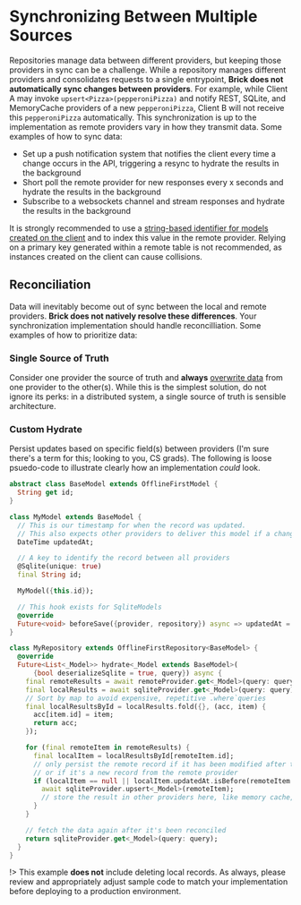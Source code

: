 # Synchronizing Between Multiple Sources

Repositories manage data between different providers, but keeping those providers in sync can be a challenge. While a repository manages different providers and consolidates requests to a single entrypoint, **Brick does not automatically sync changes between providers**. For example, while Client A may invoke `upsert<Pizza>(pepperoniPizza)` and notify REST, SQLite, and MemoryCache providers of a new `pepperoniPizza`, Client B will not receive this `pepperoniPizza` automatically. This synchronization is up to the implementation as remote providers vary in how they transmit data. Some examples of how to sync data:

* Set up a push notification system that notifies the client every time a change occurs in the API, triggering a resync to hydrate the results in the background
* Short poll the remote provider for new responses every x seconds and hydrate the results in the background
* Subscribe to a websockets channel and stream responses and hydrate the results in the background

It is strongly recommended to use a [string-based identifier for models created on the client](https://pub.dev/packages/uuid) and to index this value in the remote provider. Relying on a primary key generated within a remote table is not recommended, as instances created on the client can cause collisions.

## Reconciliation

Data will inevitably become out of sync between the local and remote providers. **Brick does not natively resolve these differences**. Your synchronization implementation should handle reconcilliation. Some examples of how to prioritize data:

### Single Source of Truth

Consider one provider the source of truth and **always** [overwrite data](https://github.com/greenbits/brick/blob/master/packages/brick_offline_first/lib/src/mixins/destructive_local_sync_from_remote_mixin.dart) from one provider to the other(s). While this is the simplest solution, do not ignore its perks: in a distributed system, a single source of truth is sensible architecture.

### Custom Hydrate

Persist updates based on specific field(s) between providers (I'm sure there's a term for this; looking to you, CS grads). The following is loose psuedo-code to illustrate clearly how an implementation *could* look.

```dart
abstract class BaseModel extends OfflineFirstModel {
  String get id;
}

class MyModel extends BaseModel {
  // This is our timestamp for when the record was updated.
  // This also expects other providers to deliver this model if a change has been reflected there.
  DateTime updatedAt;

  // A key to identify the record between all providers
  @Sqlite(unique: true)
  final String id;

  MyModel({this.id});

  // This hook exists for SqliteModels
  @override
  Future<void> beforeSave({provider, repository}) async => updatedAt = DateTime.now();
}

class MyRepository extends OfflineFirstRepository<BaseModel> {
  @override
  Future<List<_Model>> hydrate<_Model extends BaseModel>(
      {bool deserializeSqlite = true, query}) async {
    final remoteResults = await remoteProvider.get<_Model>(query: query);
    final localResults = await sqliteProvider.get<_Model>(query: query);
    // Sort by map to avoid expensive, repetitive .where`queries
    final localResultsById = localResults.fold({}, (acc, item) {
      acc[item.id] = item;
      return acc;
    });

    for (final remoteItem in remoteResults) {
      final localItem = localResultsById[remoteItem.id];
      // only persist the remote record if it has been modified after the local record
      // or if it's a new record from the remote provider
      if (localItem == null || localItem.updatedAt.isBefore(remoteItem.updatedAt)) {
        await sqliteProvider.upsert<_Model>(remoteItem);
        // store the result in other providers here, like memory cache, if desired
      }
    }

    // fetch the data again after it's been reconciled
    return sqliteProvider.get<_Model>(query: query);
  }
}
```

!> This example **does not** include deleting local records. As always, please review and appropriately adjust sample code to match your implementation before deploying to a production environment.
